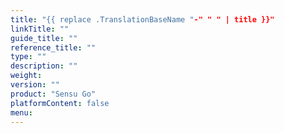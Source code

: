```yaml
---
title: "{{ replace .TranslationBaseName "-" " " | title }}"
linkTitle: ""
guide_title: ""
reference_title: ""
type: ""
description: ""
weight: 
version: ""
product: "Sensu Go"
platformContent: false
menu:
---
```


